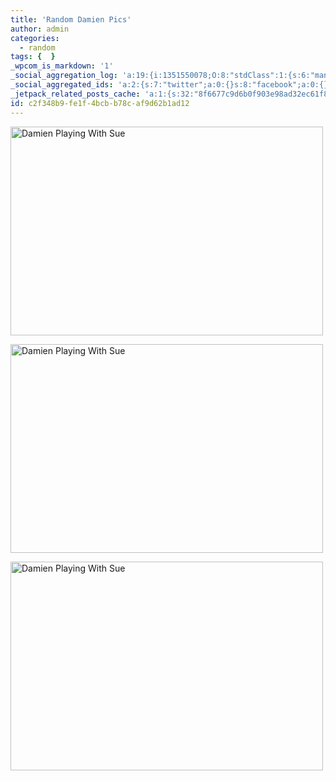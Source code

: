```yaml
---
title: 'Random Damien Pics'
author: admin
categories:
  - random
tags: {  }
_wpcom_is_markdown: '1'
_social_aggregation_log: 'a:19:{i:1351550078;O:8:"stdClass":1:{s:6:"manual";s:0:"";}i:1351553651;O:8:"stdClass":1:{s:6:"manual";s:0:"";}i:1351557551;O:8:"stdClass":1:{s:6:"manual";s:0:"";}i:1351565595;O:8:"stdClass":1:{s:6:"manual";s:0:"";}i:1351580812;O:8:"stdClass":1:{s:6:"manual";s:0:"";}i:1351610881;O:8:"stdClass":1:{s:6:"manual";s:0:"";}i:1351655188;O:8:"stdClass":1:{s:6:"manual";s:0:"";}i:1351743749;O:8:"stdClass":1:{s:6:"manual";s:0:"";}i:1351917064;O:8:"stdClass":1:{s:6:"manual";s:0:"";}i:1371995571;O:8:"stdClass":2:{s:6:"manual";b:0;s:5:"items";a:0:{}}i:1372016202;O:8:"stdClass":2:{s:6:"manual";b:0;s:5:"items";a:0:{}}i:1372032914;O:8:"stdClass":2:{s:6:"manual";b:0;s:5:"items";a:0:{}}i:1372042770;O:8:"stdClass":2:{s:6:"manual";b:0;s:5:"items";a:0:{}}i:1372153458;O:8:"stdClass":2:{s:6:"manual";b:0;s:5:"items";a:0:{}}i:1372308336;O:8:"stdClass":2:{s:6:"manual";b:0;s:5:"items";a:0:{}}i:1372569919;O:8:"stdClass":2:{s:6:"manual";b:0;s:5:"items";a:0:{}}i:1372887171;O:8:"stdClass":2:{s:6:"manual";b:0;s:5:"items";a:0:{}}i:1373058352;O:8:"stdClass":2:{s:6:"manual";b:0;s:5:"items";a:0:{}}i:1373231749;O:8:"stdClass":2:{s:6:"manual";b:0;s:5:"items";a:0:{}}}'
_social_aggregated_ids: 'a:2:{s:7:"twitter";a:0:{}s:8:"facebook";a:0:{}}'
_jetpack_related_posts_cache: 'a:1:{s:32:"8f6677c9d6b0f903e98ad32ec61f8deb";a:2:{s:7:"expires";i:1523190894;s:7:"payload";a:3:{i:0;a:1:{s:2:"id";i:188;}i:1;a:1:{s:2:"id";i:230;}i:2;a:1:{s:2:"id";i:217;}}}}'
id: c2f348b9-fe1f-4bcb-b78c-af9d62b1ad12
---
```

<p><a href="http://www.flickr.com/photos/lemon/1951476757/" class="tt-flickr"><img src="http://farm3.static.flickr.com/2378/1951476757_df72af04eb.jpg" alt="Damien Playing With Sue" width="500" height="334" border="0" /></a></p>
<p><a href="http://www.flickr.com/photos/lemon/1952267264/" class="tt-flickr"><img src="http://farm3.static.flickr.com/2294/1952267264_d07b418f7b.jpg" alt="Damien Playing With Sue" width="500" height="334" border="0" /></a></p>
<p><a href="http://www.flickr.com/photos/lemon/1951418973/" class="tt-flickr"><img src="http://farm3.static.flickr.com/2312/1951418973_3e8d5de9f4.jpg" alt="Damien Playing With Sue" width="500" height="334" border="0" /></a></p>
